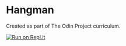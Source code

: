 # Hangman

Created as part of The Odin Project curriculum.

[![Run on Repl.it](https://replit.com/badge/github/kridijaw/hangman)](https://replit.com/new/github/kridijaw/hangman#README.md)
